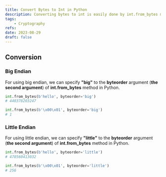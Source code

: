 ```yaml
---
title: Convert Bytes to Int in Python
description: Converting bytes to int is easily done by int.from_bytes method in python.
tags:
    - Cryptography
refs:
date: 2023-08-29
draft: false
---
```


## Conversion

### Big Endian

For using big endian, we can specify **"big"** to the **byteorder** argument (**the second argument**) of **int.from_bytes** method in Python.

```python
int.from_bytes(b'hello', byteorder='big')
# 448378203247

int.from_bytes(b'\x00\x01', byteorder='big')
# 1
```

### Little Endian

For using little endian, we can specify **"little"** to the **byteorder** argument (**the second argument**) of **int.from_bytes** method in Python.

```python
int.from_bytes(b'hello', byteorder='little')
# 478560413032

int.from_bytes(b'\x00\x01', byteorder='little')
# 256
```